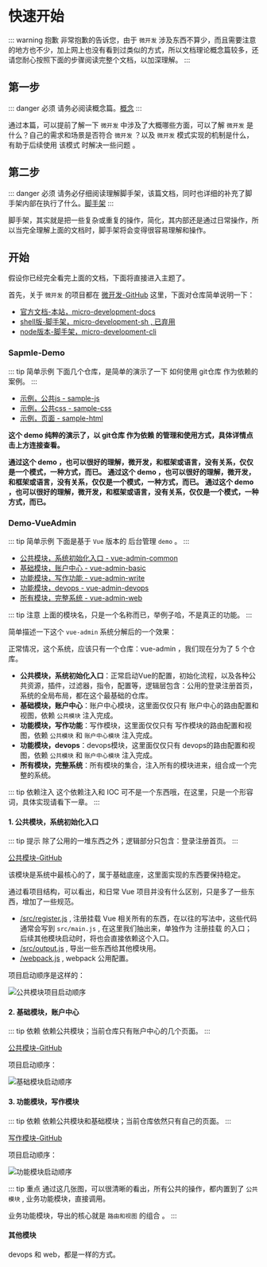 # 快速开始

::: warning 抱歉
非常抱歉的告诉您，由于 `微开发` 涉及东西不算少，而且需要注意的地方也不少，加上网上也没有看到过类似的方式，所以文档理论概念篇较多，还请您耐心按照下面的步骤阅读完整个文档，以加深理解。
:::

## 第一步

::: danger 必须
请务必阅读概念篇。[概念](/concept)
:::

通过本篇，可以提前了解一下 `微开发` 中涉及了大概哪些方面，可以了解  `微开发` 是什么？自己的需求和场景是否符合 `微开发` ？以及  `微开发` 模式实现的机制是什么，有助于后续使用 该模式 时解决一些问题 。


## 第二步


::: danger 必须
请务必仔细阅读理解脚手架，该篇文档，同时也详细的补充了脚手架内部在执行了什么。[脚手架](/cli)
:::

脚手架，其实就是把一些复杂或重复的操作，简化，其内部还是通过日常操作，所以当完全理解上面的文档时，脚手架将会变得很容易理解和操作。

## 开始

假设你已经完全看完上面的文档，下面将直接进入主题了。

首先，关于  `微开发` 的项目都在 [微开发-GitHub](https://github.com/micro-development) 这里，下面对仓库简单说明一下：


- [官方文档-本站，micro-development-docs](https://github.com/micro-development/micro-development-docs)
- [shell版-脚手架，micro-development-sh , 已弃用](https://github.com/micro-development/micro-development-sh)
- [node版本-脚手架，micro-development-cli](https://github.com/micro-development/micro-development-cli)



### Sapmle-Demo

::: tip 简单示例
下面几个仓库，是简单的演示了一下 如何使用 git仓库 作为依赖的案例。
:::

- [示例，公共js - sample-js](https://github.com/micro-development/sample-js)
- [示例，公共css - sample-css](https://github.com/micro-development/sample-css)
- [示例，页面 - sample-html](https://github.com/micro-development/sample-html)

**这个 demo 纯粹的演示了，以 git仓库 作为依赖 的管理和使用方式，具体详情点击上方连接查看。**

**通过这个 demo ，也可以很好的理解，微开发，和框架或语言，没有关系，仅仅是一个模式，一种方式，而已。**
**通过这个 demo ，也可以很好的理解，微开发，和框架或语言，没有关系，仅仅是一个模式，一种方式，而已。**
**通过这个 demo ，也可以很好的理解，微开发，和框架或语言，没有关系，仅仅是一个模式，一种方式，而已。**

### Demo-VueAdmin

::: tip 简单示例
下面是基于 `Vue` 版本的 后台管理 `demo` 。
:::

- [公共模块，系统初始化入口 - vue-admin-common](https://github.com/micro-development/vue-admin-common)
- [基础模块，账户中心 - vue-admin-basic](https://github.com/micro-development/vue-admin-basic)
- [功能模块，写作功能 - vue-admin-write](https://github.com/micro-development/vue-admin-write)
- [功能模块，devops - vue-admin-devops](https://github.com/micro-development/vue-admin-devops)
- [所有模块，完整系统 - vue-admin-web](https://github.com/micro-development/vue-admin-web)

::: tip 注意
上面的模块名，只是一个名称而已，举例子哈，不是真正的功能。
:::

简单描述一下这个 `vue-admin` 系统分解后的一个效果：

正常情况，这个系统，应该只有一个仓库：vue-admin ，我们现在分为了 5 个仓库。

- **公共模块，系统初始化入口**：正常启动Vue的配置，初始化流程，以及各种公共资源，插件，过滤器，指令，配置等，逻辑层包含：公用的登录注册首页，系统的全局布局，都在这个最基础的仓库。
- **基础模块，账户中心**：账户中心模块，这里面仅仅只有 账户中心的路由配置和视图，依赖 `公共模块` 注入完成。
- **功能模块，写作功能**：写作模块，这里面仅仅只有 写作模块的路由配置和视图，依赖 `公共模块` 和 `账户中心模块` 注入完成。
- **功能模块，devops**：devops模块，这里面仅仅只有 devops的路由配置和视图，依赖 `公共模块` 和 `账户中心模块` 注入完成。
- **所有模块，完整系统**：所有模块的集合，注入所有的模块进来，组合成一个完整的系统。
  
::: tip 依赖注入
这个依赖注入和 IOC 可不是一个东西哦，在这里，只是一个形容词，具体实现请看下一章。
:::

#### 1. 公共模块，系统初始化入口

::: tip 提示
除了公用的一堆东西之外；逻辑部分只包含：登录注册首页。
:::

[公共模块-GitHub](https://github.com/micro-development/vue-admin-common)

该模块是系统中最核心的了，属于基础底座，这里面实现的东西要保持稳定。

通过看项目结构，可以看出，和日常 Vue 项目并没有什么区别，只是多了一些东西，增加了一些规范。

- [/src/register.js](https://github.com/micro-development/vue-admin-common/blob/master/src/register.js) , 注册挂载 Vue 相关所有的东西，在以往的写法中，这些代码通常会写到 `src/main.js` , 在这里我们抽出来，单独作为  注册挂载 的入口；后续其他模块启动时，将也会直接依赖这个入口。
- [/src/output.js](https://github.com/micro-development/vue-admin-common/blob/master/src/output.js) , 导出一些东西给其他模块用。
- [/webpack.js](https://github.com/micro-development/vue-admin-common/blob/master/webpack.js) , webpack 公用配置。
  
项目启动顺序是这样的：

![公共模块项目启动顺序](https://assets.processon.com/chart_image/5f1bd961e0b34d54dac9f385.png)



#### 2. 基础模块，账户中心

::: tip 依赖
依赖公共模块；当前仓库只有账户中心的几个页面。
:::

[公共模块-GitHub](https://github.com/micro-development/vue-admin-basic)

项目启动顺序：

![基础模块启动顺序](https://assets.processon.com/chart_image/5f1be652637689168e339a77.png)



#### 3. 功能模块，写作模块

::: tip 依赖
依赖公共模块和基础模块；当前仓库依然只有自己的页面。
:::

[写作模块-GitHub](https://github.com/micro-development/vue-admin-write)

项目启动顺序：

![功能模块启动顺序](https://assets.processon.com/chart_image/5f1be9340791291b99664fad.png)

::: tip 重点
通过这几张图，可以很清晰的看出，所有公共的操作，都内置到了 `公共模块` , 业务功能模块，直接调用。

业务功能模块，导出的核心就是 `路由和视图` 的组合 。
:::

#### 其他模块

devops 和 web，都是一样的方式。

